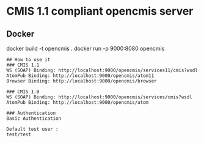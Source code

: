 # CMIS 1.1 compliant opencmis server

## Docker
docker build -t opencmis .
docker run -p 9000:8080 opencmis
```
## How to use it
### CMIS 1.1
WS (SOAP) Binding: http://localhost:9000/opencmis/services11/cmis?wsdl
AtomPub Binding: http://localhost:9000/opencmis/atom11
Browser Binding: http://localhost:9000/opencmis/browser

### CMIS 1.0
WS (SOAP) Binding: http://localhost:9000/opencmis/services/cmis?wsdl
AtomPub Binding: http://localhost:9000/opencmis/atom

### Authentication
Basic Authentication 

Default test user :
test/test